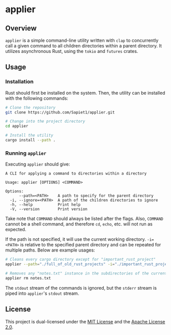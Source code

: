 # applier

## Overview

`applier` is a simple command-line utility written with `clap` to concurrently call a given command to all children directories within a parent directory. It utilizes asynchronous Rust, using the `tokio` and `futures` crates.

## Usage

### Installation

Rust should first be installed on the system. Then, the utility can be installed with the following commands:

```bash
# Clone the repository
git clone https://github.com/Sapiet1/applier.git

# Change into the project directory
cd applier

# Install the utility
cargo install --path .
```

### Running `applier`

Executing `applier` should give:

```
A CLI for applying a command to directories within a directory

Usage: applier [OPTIONS] <COMMAND>

Options:
      --path=<PATH>    A path to specify for the parent directory
  -i, --ignore=<PATH>  A path of the children directories to ignore
  -h, --help           Print help
  -V, --version        Print version
```

Take note that `COMMAND` should always be listed after the flags. Also, `COMMAND` cannot be a shell command, and therefore `cd`, `echo`, etc. will not run as expected.

If the path is not specified, it will use the current working directory. `-i=<PATH>` is relative to the specified parent directory and can be repeated for multiple paths. Below are example usages:
```bash
# Cleans every cargo directory except for "important_rust_project"
applier --path="./full_of_old_rust_projects" -i="./important_rust_project" cargo clean

# Removes any "notes.txt" instance in the subdirectories of the current working directory
applier rm notes.txt
```

The `stdout` stream of the commands is ignored, but the `stderr` stream is piped into `applier`'s `stdout` stream.

## License

This project is dual-licensed under the [MIT License](LICENSE-MIT) and the [Apache License 2.0](LICENSE-APACHE).
